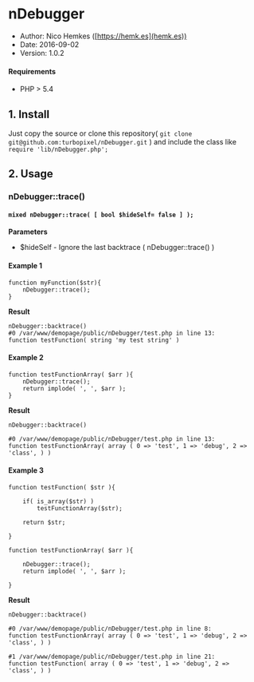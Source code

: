 # nDebugger

* Author: Nico Hemkes ([https://hemk.es](hemk.es))
* Date: 2016-09-02
* Version: 1.0.2

#### Requirements

* PHP > 5.4

## 1. Install

Just copy the source or clone this repository( `git clone git@github.com:turbopixel/nDebugger.git` ) and include the class like `require 'lib/nDebugger.php';`

## 2. Usage

### nDebugger::trace()

#### `mixed nDebugger::trace( [ bool $hideSelf= false ] );`  
  
**Parameters**  

- $hideSelf - Ignore the last backtrace ( nDebugger::trace() )

#### Example 1

```
function myFunction($str){
    nDebugger::trace();
}
```

**Result**

```
nDebugger::backtrace()
#0 /var/www/demopage/public/nDebugger/test.php in line 13:
function testFunction( string 'my test string' )
```  

#### Example 2

```
function testFunctionArray( $arr ){
	nDebugger::trace();
	return implode( ', ', $arr );
}
```

**Result**

```
nDebugger::backtrace()

#0 /var/www/demopage/public/nDebugger/test.php in line 13:
function testFunctionArray( array ( 0 => 'test', 1 => 'debug', 2 => 'class', ) )
```
#### Example 3

```
function testFunction( $str ){

	if( is_array($str) )
		testFunctionArray($str);

	return $str;

}

function testFunctionArray( $arr ){

	nDebugger::trace();
	return implode( ', ', $arr );

}
```

**Result**

```
nDebugger::backtrace()

#0 /var/www/demopage/public/nDebugger/test.php in line 8:
function testFunctionArray( array ( 0 => 'test', 1 => 'debug', 2 => 'class', ) )

#1 /var/www/demopage/public/nDebugger/test.php in line 21:
function testFunction( array ( 0 => 'test', 1 => 'debug', 2 => 'class', ) )
```
